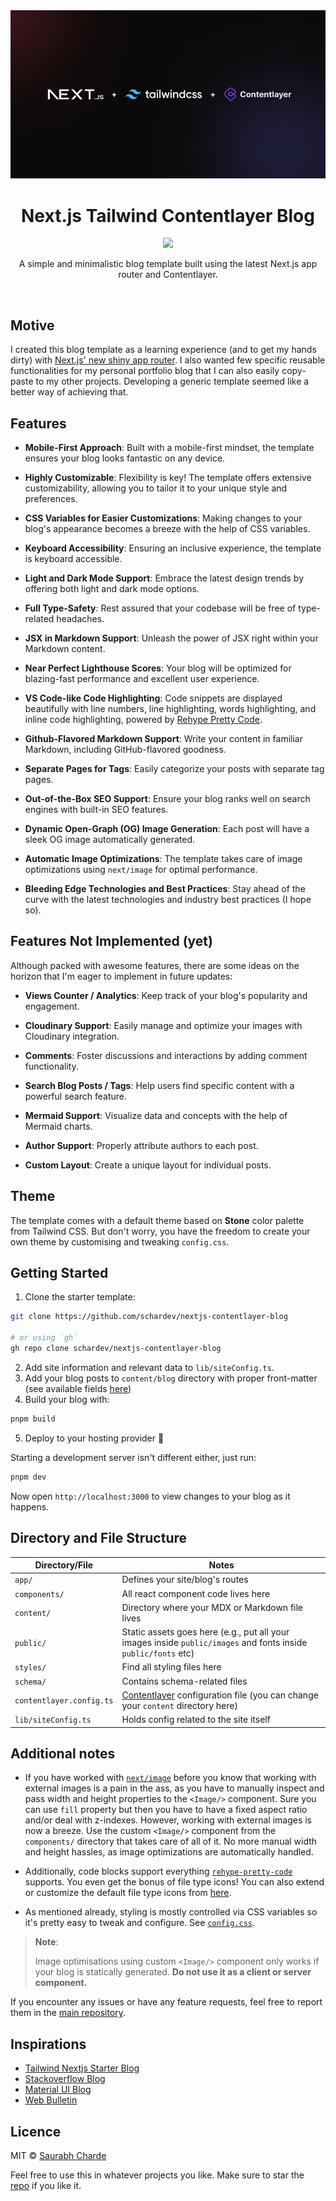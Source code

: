 <div align="center">
  <img src="./public/images/announcement-banner.png">
  <h1>Next.js Tailwind Contentlayer Blog </h1>
  <a href="https://github.com/schardev/nextjs-contentlayer-blog/actions/workflows/ci.yml">
    <img src="https://github.com/schardev/nextjs-contentlayer-blog/actions/workflows/ci.yml/badge.svg">
  </a>
</div>
<p align="center">A simple and minimalistic blog template built using the latest Next.js app router and Contentlayer.</p>
<br/>

## Motive

I created this blog template as a learning experience (and to get my hands dirty) with [Next.js' new shiny app router](https://nextjs.org/docs/app). I also wanted few specific reusable functionalities for my personal portfolio blog that I can also easily copy-paste to my other projects. Developing a generic template seemed like a better way of achieving that.

## Features

- **Mobile-First Approach**: Built with a mobile-first mindset, the template ensures your blog looks fantastic on any device.

- **Highly Customizable**: Flexibility is key! The template offers extensive customizability, allowing you to tailor it to your unique style and preferences.

- **CSS Variables for Easier Customizations**: Making changes to your blog's appearance becomes a breeze with the help of CSS variables.

- **Keyboard Accessibility**: Ensuring an inclusive experience, the template is keyboard accessible.

- **Light and Dark Mode Support**: Embrace the latest design trends by offering both light and dark mode options.

- **Full Type-Safety**: Rest assured that your codebase will be free of type-related headaches.

- **JSX in Markdown Support**: Unleash the power of JSX right within your Markdown content.

- **Near Perfect Lighthouse Scores**: Your blog will be optimized for blazing-fast performance and excellent user experience.

- **VS Code-like Code Highlighting**: Code snippets are displayed beautifully with line numbers, line highlighting, words highlighting, and inline code highlighting, powered by [Rehype Pretty Code](https://rehype-pretty-code.netlify.app/).

- **Github-Flavored Markdown Support**: Write your content in familiar Markdown, including GitHub-flavored goodness.

- **Separate Pages for Tags**: Easily categorize your posts with separate tag pages.

- **Out-of-the-Box SEO Support**: Ensure your blog ranks well on search engines with built-in SEO features.

- **Dynamic Open-Graph (OG) Image Generation**: Each post will have a sleek OG image automatically generated.

- **Automatic Image Optimizations**: The template takes care of image optimizations using `next/image` for optimal performance.

- **Bleeding Edge Technologies and Best Practices**: Stay ahead of the curve with the latest technologies and industry best practices (I hope so).

## Features Not Implemented (yet)

Although packed with awesome features, there are some ideas on the horizon that I'm eager to implement in future updates:

- **Views Counter / Analytics**: Keep track of your blog's popularity and engagement.

- **Cloudinary Support**: Easily manage and optimize your images with Cloudinary integration.

- **Comments**: Foster discussions and interactions by adding comment functionality.

- **Search Blog Posts / Tags**: Help users find specific content with a powerful search feature.

- **Mermaid Support**: Visualize data and concepts with the help of Mermaid charts.

- **Author Support**: Properly attribute authors to each post.

- **Custom Layout**: Create a unique layout for individual posts.

## Theme

The template comes with a default theme based on **Stone** color palette from Tailwind CSS. But don't worry, you have the freedom to create your own theme by customising and tweaking `config.css`.

## Getting Started

1. Clone the starter template:

```bash
git clone https://github.com/schardev/nextjs-contentlayer-blog

# or using `gh`
gh repo clone schardev/nextjs-contentlayer-blog
```

2. Add site information and relevant data to `lib/siteConfig.ts`.
3. Add your blog posts to `content/blog` directory with proper front-matter (see available fields [here](https://github.com/schardev/nextjs-contentlayer-blog/blob/main/schema/contentlayer/blog-post.ts))
4. Build your blog with:

```bash
pnpm build
```

5. Deploy to your hosting provider 🎉

Starting a development server isn't different either, just run:

```bash
pnpm dev
```

Now open `http://localhost:3000` to view changes to your blog as it happens.

## Directory and File Structure

| Directory/File           | Notes                                                                                                           |
| ------------------------ | --------------------------------------------------------------------------------------------------------------- |
| `app/`                   | Defines your site/blog's routes                                                                                 |
| `components/`            | All react component code lives here                                                                             |
| `content/`               | Directory where your MDX or Markdown file lives                                                                 |
| `public/`                | Static assets goes here (e.g., put all your images inside `public/images` and fonts inside `public/fonts` etc)  |
| `styles/`                | Find all styling files here                                                                                     |
| `schema/`                | Contains schema-related files                                                                                   |
| `contentlayer.config.ts` | [Contentlayer](https://www.contentlayer.dev/) configuration file (you can change your `content` directory here) |
| `lib/siteConfig.ts`      | Holds config related to the site itself                                                                         |

## Additional notes

- If you have worked with [`next/image`](https://nextjs.org/docs/app/api-reference/components/image) before you know that working with external images is a pain in the ass, as you have to manually inspect and pass width and height properties to the `<Image/>` component. Sure you can use `fill` property but then you have to have a fixed aspect ratio and/or deal with z-indexes. However, working with external images is now a breeze. Use the custom `<Image/>` component from the `components/` directory that takes care of all of it. No more manual width and height hassles, as image optimizations are automatically handled.

- Additionally, code blocks support everything [`rehype-pretty-code`](https://rehype-pretty-code.netlify.app/) supports. You even get the bonus of file type icons! You can also extend or customize the default file type icons from [here](https://github.com/schardev/nextjs-contentlayer-blog/blob/main/components/brand-icon.tsx).

- As mentioned already, styling is mostly controlled via CSS variables so it's pretty easy to tweak and configure. See [`config.css`](https://github.com/schardev/nextjs-contentlayer-blog/blob/main/styles/config.css).

> **Note**:
>
> Image optimisations using custom `<Image/>` component only works if your blog is statically generated. **Do not use it as a client or server component.**

If you encounter any issues or have any feature requests, feel free to report them in the [main repository](https://github.com/schardev/nextjs-contentlayer-blog/tree/main).

## Inspirations

- [Tailwind Nextjs Starter Blog](https://github.com/timlrx/tailwind-nextjs-starter-blog)
- [Stackoverflow Blog](https://stackoverflow.blog/)
- [Material UI Blog](https://mui.com/blog/)
- [Web Bulletin](https://web-bulletin.vercel.app/)

## Licence

MIT © [Saurabh Charde](https://schar.dev)

Feel free to use this in whatever projects you like. Make sure to star the [repo](https://github.com/schardev/nextjs-contentlayer-blog) if you like it.
